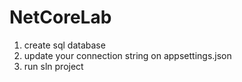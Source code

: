 # NetCoreLab

1. create sql database
2. update your connection string on appsettings.json
3. run sln project

